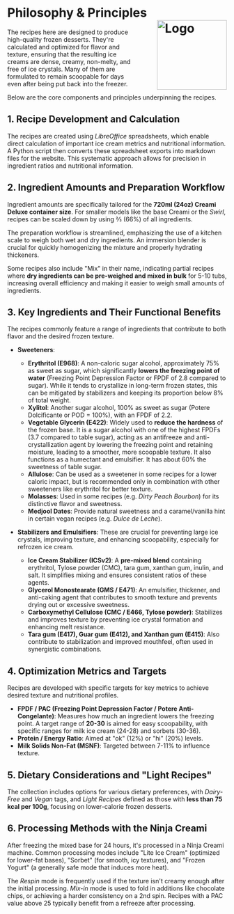 # Philosophy & Principles<img style="float: right; margin-left: 1.5em;" width=160 alt="Logo" src="../logo-principles.png" />
The recipes here are designed to produce high-quality frozen desserts. They're calculated and optimized for flavor and texture, ensuring that the resulting ice creams are dense, creamy, non-melty, and free of ice crystals. Many of them are formulated to remain scoopable for days even after being put back into the freezer.

Below are the core components and principles underpinning the recipes.

## 1. Recipe Development and Calculation
The recipes are created using *LibreOffice* spreadsheets, which enable direct calculation of important ice cream metrics and nutritional information. A Python script then converts these spreadsheet exports into markdown files for the website. This systematic approach allows for precision in ingredient ratios and nutritional information.

## 2. Ingredient Amounts and Preparation Workflow
Ingredient amounts are specifically tailored for the **720ml (24oz) Creami Deluxe container size**. For smaller models like the base Creami or the *Swirl*, recipes can be scaled down by using ⅔ (66%) of all ingredients.

The preparation workflow is streamlined, emphasizing the use of a kitchen scale to weigh both wet and dry ingredients. An immersion blender is crucial for quickly homogenizing the mixture and properly hydrating thickeners.

Some recipes also include "Mix" in their name, indicating partial recipes where **dry ingredients can be pre-weighed and mixed in bulk** for 5-10 tubs, increasing overall efficiency and making it easier to weigh small amounts of ingredients.

## 3. Key Ingredients and Their Functional Benefits
The recipes commonly feature a range of ingredients that contribute to both flavor and the desired frozen texture.

*   **Sweeteners**:

    *   **Erythritol (E968)**: A non-caloric sugar alcohol, approximately 75% as sweet as sugar, which significantly **lowers the freezing point of water** (Freezing Point Depression Factor or FPDF of 2.8 compared to sugar). While it tends to crystallize in long-term frozen states, this can be mitigated by stabilizers and keeping its proportion below 8% of total weight.
    *   **Xylitol**: Another sugar alcohol, 100% as sweet as sugar (Potere Dolcificante or POD = 100%), with an FPDF of 2.2.
    *   **Vegetable Glycerin (E422)**: Widely used to **reduce the hardness** of the frozen base. It is a sugar alcohol with one of the highest FPDFs (3.7 compared to table sugar), acting as an antifreeze and anti-crystallization agent by lowering the freezing point and retaining moisture, leading to a smoother, more scoopable texture. It also functions as a humectant and emulsifier. It has about 60% the sweetness of table sugar.
    *   **Allulose**: Can be used as a sweetener in some recipes for a lower caloric impact, but is recommended only in combination with other sweeteners like erythritol for better texture.
    *   **Molasses**: Used in some recipes (e.g. *Dirty Peach Bourbon*) for its distinctive flavor and sweetness.
    *   **Medjool Dates**: Provide natural sweetness and a caramel/vanilla hint in certain vegan recipes (e.g. *Dulce de Leche*).

*   **Stabilizers and Emulsifiers**: These are crucial for preventing large ice crystals, improving texture, and enhancing scoopability, especially for refrozen ice cream.

    *   **Ice Cream Stabilizer (ICSv2)**: A **pre-mixed blend** containing erythritol, Tylose powder (CMC), tara gum, xanthan gum, inulin, and salt. It simplifies mixing and ensures consistent ratios of these agents.
    *   **Glycerol Monostearate (GMS / E471)**: An emulsifier, thickener, and anti-caking agent that contributes to smooth texture and prevents drying out or excessive sweetness.
    *   **Carboxymethyl Cellulose (CMC / E466, Tylose powder)**: Stabilizes and improves texture by preventing ice crystal formation and enhancing melt resistance.
    *   **Tara gum (E417), Guar gum (E412), and Xanthan gum (E415)**: Also contribute to stabilization and improved mouthfeel, often used in synergistic combinations.

## 4. Optimization Metrics and Targets
Recipes are developed with specific targets for key metrics to achieve desired texture and nutritional profiles.

*   **FPDF / PAC (Freezing Point Depression Factor / Potere Anti-Congelante)**: Measures how much an ingredient lowers the freezing point. A target range of **20-30** is aimed for easy scoopability, with specific ranges for milk ice cream (24-28) and sorbets (30-36).
*   **Protein / Energy Ratio**: Aimed at "ok" (12%) or "hi" (20%) levels.
*   **Milk Solids Non-Fat (MSNF)**: Targeted between 7-11% to influence texture.

## 5. Dietary Considerations and "Light Recipes"
The collection includes options for various dietary preferences, with *Dairy-Free* and *Vegan* tags, and *Light Recipes* defined as those with **less than 75 kcal per 100g**, focusing on lower-calorie frozen desserts.

## 6. Processing Methods with the Ninja Creami
After freezing the mixed base for 24 hours, it's processed in a Ninja Creami machine. Common processing modes include "Lite Ice Cream" (optimized for lower-fat bases), "Sorbet" (for smooth, icy textures), and "Frozen Yogurt" (a generally safe mode that induces more heat).

The *Respin* mode is frequently used if the texture isn't creamy enough after the initial processing. *Mix-in* mode is used to fold in additions like chocolate chips, or achieving a harder consistency on a 2nd spin. Recipes with a PAC value above 25 typically benefit from a refreeze after processing.
